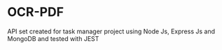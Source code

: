 # OCR-PDF

API set created for task manager project using Node Js, Express Js and MongoDB and tested with JEST
